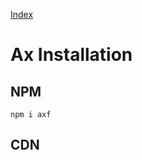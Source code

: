 <!--NAVIGATION-->
<a href="/docs">Index</a>
<!--/NAVIGATION-->

<!--MARKDOWN-->
Ax Installation
===============

NPM
---

```shell
npm i axf
```

CDN
---

<!--/MARKDOWN-->
